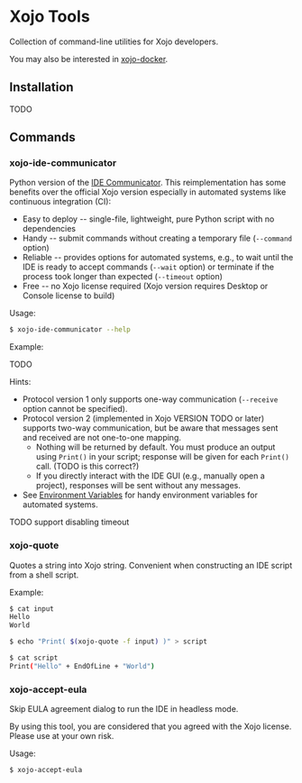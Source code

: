 # Xojo Tools

Collection of command-line utilities for Xojo developers.

You may also be interested in [xojo-docker](https://github.com/kmaehashi/xojo-docker).

## Installation

TODO

## Commands

### xojo-ide-communicator

Python version of the [IDE Communicator](https://docs.xojo.com/UserGuide:IDE_Communicator).
This reimplementation has some benefits over the official Xojo version especially in automated systems like continuous integration (CI):

* Easy to deploy -- single-file, lightweight, pure Python script with no dependencies
* Handy -- submit commands without creating a temporary file (`--command` option)
* Reliable -- provides options for automated systems, e.g., to wait until the IDE is ready to accept commands (`--wait` option) or terminate if the process took longer than expected (`--timeout` option)
* Free -- no Xojo license required (Xojo version requires Desktop or Console license to build)

Usage:

```sh
$ xojo-ide-communicator --help
```

Example:

TODO

Hints:

* Protocol version 1 only supports one-way communication (`--receive` option cannot be specified).
* Protocol version 2 (implemented in Xojo VERSION TODO or later) supports two-way communication, but be aware that messages sent and received are not one-to-one mapping.
    * Nothing will be returned by default. You must produce an output using `Print()` in your script; response will be given for each `Print()` call. (TODO is this correct?)
    * If you directly interact with the IDE GUI (e.g., manually open a project), responses will be sent without any messages.
* See [Environment Variables](https://docs.xojo.com/UserGuide:IDE_Communicator#Environment_Variables) for handy environment variables for automated systems.

TODO support disabling timeout

### xojo-quote

Quotes a string into Xojo string.
Convenient when constructing an IDE script from a shell script.

Example:

```sh
$ cat input
Hello
World

$ echo "Print( $(xojo-quote -f input) )" > script

$ cat script
Print("Hello" + EndOfLine + "World")
```

### xojo-accept-eula

Skip EULA agreement dialog to run the IDE in headless mode.

By using this tool, you are considered that you agreed with the Xojo license.
Please use at your own risk.

Usage:

```sh
$ xojo-accept-eula
```
